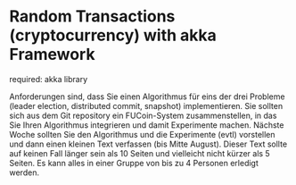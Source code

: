 # Random Transactions (cryptocurrency) with akka Framework

required: akka library

Anforderungen sind, dass Sie einen Algorithmus für eins der drei
Probleme (leader election, distributed commit, snapshot) implementieren.
Sie sollten sich aus dem Git repository ein FUCoin-System
zusammenstellen, in das Sie Ihren Algorithmus integrieren und damit
Experimente machen. Nächste Woche sollten Sie den Algorithmus und die
Experimente (evtl) vorstellen und dann einen kleinen Text verfassen (bis
Mitte August). Dieser Text sollte auf keinen Fall länger sein als 10
Seiten und vielleicht nicht kürzer als 5 Seiten. Es kann alles in einer
Gruppe von bis zu 4 Personen erledigt werden.
